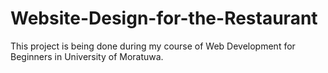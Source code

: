 # Website-Design-for-the-Restaurant
This project is being done during my course of Web Development for Beginners in University of Moratuwa.
